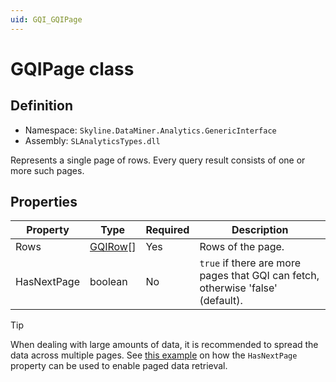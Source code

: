 ```yaml
---
uid: GQI_GQIPage
---
```


# GQIPage class

## Definition

- Namespace: `Skyline.DataMiner.Analytics.GenericInterface`
- Assembly: `SLAnalyticsTypes.dll`

Represents a single page of rows. Every query result consists of one or more such pages.

## Properties

| Property | Type | Required | Description |
| -------- | ---- | -------- | ----------- |
| Rows | [GQIRow](xref:GQI_GQIRow)[] | Yes | Rows of the page. |
| HasNextPage | boolean  | No | `true` if there are more pages that GQI can fetch, otherwise 'false' (default). |

> [!TIP]
> When dealing with large amounts of data, it is recommended to spread the data across multiple pages. See [this example](xref:GQI_IGQIDataSource#paged-data-retrieval) on how the `HasNextPage` property can be used to enable paged data retrieval.